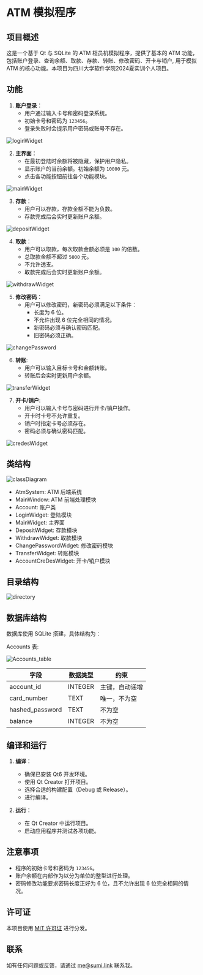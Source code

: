# ATM 模拟程序

## 项目概述

这是一个基于 Qt 与 SQLite 的 ATM 柜员机模拟程序，提供了基本的 ATM 功能，包括账户登录、查询余额、取款、存款、转账、修改密码、开卡与销户, 用于模拟 ATM 的核心功能。本项目为四川大学软件学院2024夏实训个人项目。

## 功能

1. **账户登录**：
   - 用户通过输入卡号和密码登录系统。
   - 初始卡号和密码为 `123456`。
   - 登录失败时会提示用户密码或账号不存在。


  ![loginWidget](images/login.png)

2. **主界面**：
   - 在最初登陆时余额将被隐藏，保护用户隐私。
   - 显示账户的当前余额。初始余额为 `10000` 元。
   - 点击各功能按钮前往各个功能模块。


![mainWidget](images/mainWidget.png)

3. **存款**：
   - 用户可以存款，存款金额不能为负数。
   - 存款完成后会实时更新账户余额。


![depositWidget](images/deposit.png)

4. **取款**：
   - 用户可以取款，每次取款金额必须是 `100` 的倍数。
   - 总取款金额不超过 `5000` 元。
   - 不允许透支。
   - 取款完成后会实时更新账户余额。


![withdrawWidget](images/withdraw.png)



5. **修改密码**：
   - 用户可以修改密码，新密码必须满足以下条件：
     - 长度为 6 位。
     - 不允许出现 6 位完全相同的情况。
     - 新密码必须与确认密码匹配。
     - 旧密码必须正确。


![changePassword](images/changePwd.png)




6. **转账**:
   - 用户可以输入目标卡号和金额转账。
   - 转账后会实时更新用户余额。


![transferWidget](images/transfer.png)

7. **开卡/销户**:
   - 用户可以输入卡号与密码进行开卡/销户操作。
   - 开卡时卡号不允许重复。
   - 销户时指定卡号必须存在。
   - 密码必须与确认密码匹配。


![credesWidget](images/credes.png)

## 类结构

![classDiagram](images/classDiagram.png)


- AtmSystem: ATM 后端系统
- MainWindow: ATM 前端处理模块
- Account: 账户类
- LoginWidget: 登陆模块
- MainWidget: 主界面
- DepositWidget: 存款模块
- WithdrawWidget: 取款模块
- ChangePasswordWidget: 修改密码模块
- TransferWidget: 转账模块
- AccountCreDesWidget: 开卡/销户模块

## 目录结构

![directory](images/directories.png)

## 数据库结构

数据库使用 SQLite 搭建，具体结构为：

Accounts 表:

![Accounts_table](images/table_fields.png)

| 字段            | 数据类型       | 约束             |
|-----------------|----------------|------------------|
| account_id      | INTEGER        | 主键，自动递增   |
| card_number     | TEXT           | 唯一，不为空     |
| hashed_password | TEXT           | 不为空           |
| balance         | INTEGER        | 不为空           |

## 编译和运行

1. **编译**：
   - 确保已安装 Qt6 开发环境。
   - 使用 Qt Creator 打开项目。
   - 选择合适的构建配置（Debug 或 Release）。
   - 进行编译。

2. **运行**：
   - 在 Qt Creator 中运行项目。
   - 启动应用程序并测试各项功能。

## 注意事项

- 程序的初始卡号和密码为 `123456`。
- 账户余额在内部作为以分为单位的整型进行处理。
- 密码修改功能要求密码长度正好为 6 位，且不允许出现 6 位完全相同的情况。

## 许可证

本项目使用 [MIT 许可证](LICENSE) 进行分发。

## 联系

如有任何问题或反馈，请通过 [me@sumi.link](mailto:me@sumi.link) 联系我。